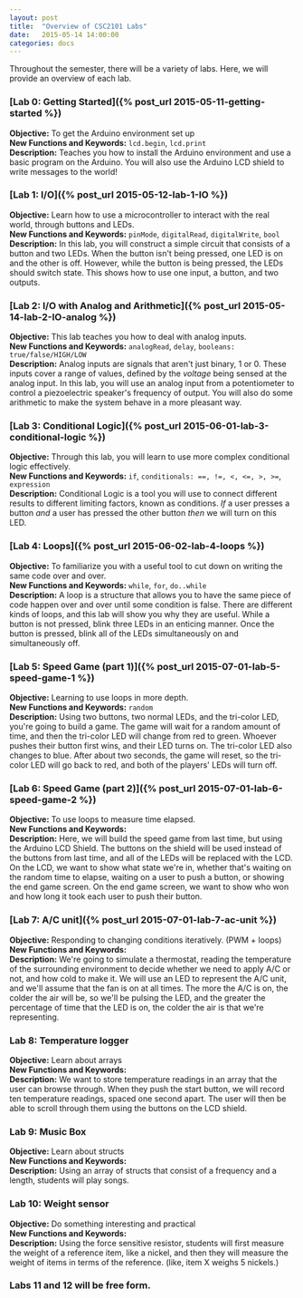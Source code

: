 ```yaml
---
layout: post
title:  "Overview of CSC2101 Labs"
date:   2015-05-14 14:00:00
categories: docs
---
```


Throughout the semester, there will be a variety of labs. Here, we will provide an overview of each lab.

### [Lab 0: Getting Started]({% post_url 2015-05-11-getting-started %})  
**Objective:** To get the Arduino environment set up  
**New Functions and Keywords:** `lcd.begin`, `lcd.print`  
**Description:** Teaches you how to install the Arduino environment and use a basic program on the Arduino. You will also use the Arduino LCD shield to write messages to the world!

### [Lab 1: I/O]({% post_url 2015-05-12-lab-1-IO %})  
**Objective:** Learn how to use a microcontroller to interact with the real world, through buttons and LEDs.  
**New Functions and Keywords:** `pinMode`, `digitalRead`, `digitalWrite`, `bool`  
**Description:** In this lab, you will construct a simple circuit that consists of a button and two LEDs. When the button isn't being pressed, one LED is on and the other is off. However, while the button is being pressed, the LEDs should switch state. This shows how to use one input, a button, and two outputs.

### [Lab 2: I/O with Analog and Arithmetic]({% post_url 2015-05-14-lab-2-IO-analog %})  
**Objective:** This lab teaches you how to deal with analog inputs.  
**New Functions and Keywords:** `analogRead`, `delay`, `booleans: true/false/HIGH/LOW`  
**Description:** Analog inputs are signals that aren't just binary, 1 or 0. These inputs cover a range of values, defined by the *voltage* being sensed at the analog input. In this lab, you will use an analog input from a potentiometer to control a piezoelectric speaker's frequency of output. You will also do some arithmetic to make the system behave in a more pleasant way.

### [Lab 3: Conditional Logic]({% post_url 2015-06-01-lab-3-conditional-logic %})  
**Objective:** Through this lab, you will learn to use more complex conditional logic effectively.  
**New Functions and Keywords:** `if`, `conditionals: ==, !=, <, <=, >, >=`, `expression`  
**Description:** Conditional Logic is a tool you will use to connect different results to different limiting factors, known as conditions. *If* a user presses a button *and* a user has pressed the other button *then* we will turn on this LED.

### [Lab 4: Loops]({% post_url 2015-06-02-lab-4-loops %})  
**Objective:** To familiarize you with a useful tool to cut down on writing the same code over and over.  
**New Functions and Keywords:** `while`, `for`, `do..while`   
**Description:** A loop is a structure that allows you to have the same piece of code happen over and over until some condition is false. There are different kinds of loops, and this lab will show you why they are useful. While a button is not pressed, blink three LEDs in an enticing manner. Once the button is pressed, blink all of the LEDs simultaneously on and simultaneously off.

### [Lab 5: Speed Game (part 1)]({% post_url 2015-07-01-lab-5-speed-game-1 %})  
**Objective:** Learning to use loops in more depth.  
**New Functions and Keywords:** `random`  
**Description:** Using two buttons, two normal LEDs, and the tri-color LED, you're going to build a game. The game will wait for a random amount of time, and then the tri-color LED will change from red to green. Whoever pushes their button first wins, and their LED turns on. The tri-color LED also changes to blue. After about two seconds, the game will reset, so the tri-color LED will go back to red, and both of the players' LEDs will turn off.  

### [Lab 6: Speed Game (part 2)]({% post_url 2015-07-01-lab-6-speed-game-2 %})  
**Objective:** To use loops to measure time elapsed.  
**New Functions and Keywords:**  
**Description:** Here, we will build the speed game from last time, but using the Arduino LCD Shield. The buttons on the shield will be used instead of the buttons from last time, and all of the LEDs will be replaced with the LCD. On the LCD, we want to show what state we're in, whether that's waiting on the random time to elapse, waiting on a user to push a button, or showing the end game screen. On the end game screen, we want to show who won and how long it took each user to push their button.  

### [Lab 7: A/C unit]({% post_url 2015-07-01-lab-7-ac-unit %})  
**Objective:** Responding to changing conditions iteratively. (PWM + loops)  
**New Functions and Keywords:**  
**Description:** We're going to simulate a thermostat, reading the temperature of the surrounding environment to decide whether we need to apply A/C or not, and how cold to make it. We will use an LED to represent the A/C unit, and we'll assume that the fan is on at all times. The more the A/C is on, the colder the air will be, so we'll be pulsing the LED, and the greater the percentage of time that the LED is on, the colder the air is that we're representing.

### Lab 8: Temperature logger  
**Objective:** Learn about arrays  
**New Functions and Keywords:**  
**Description:** We want to store temperature readings in an array that the user can browse through. When they push the start button, we will record ten temperature readings, spaced one second apart. The user will then be able to scroll through them using the buttons on the LCD shield.  

### Lab 9: Music Box  
**Objective:** Learn about structs  
**New Functions and Keywords:**  
**Description:** Using an array of structs that consist of a frequency and a length, students will play songs.  

### Lab 10: Weight sensor  
**Objective:** Do something interesting and practical  
**New Functions and Keywords:**  
**Description:** Using the force sensitive resistor, students will first measure the weight of a reference item, like a nickel, and then they will measure the weight of items in terms of the reference. (like, item X weighs 5 nickels.)  

### Labs 11 and 12 will be free form.
